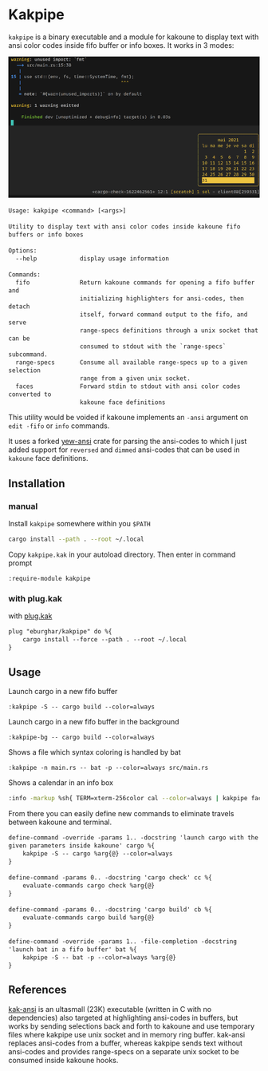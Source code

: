 # Kakpipe

`kakpipe` is a binary executable and a module for kakoune to display text with ansi color codes inside fifo buffer
or info boxes. It works in 3 modes:

![kakpipe](kakpipe.png?raw=true "kakpipe buffer and info box")

```
Usage: kakpipe <command> [<args>]

Utility to display text with ansi color codes inside kakoune fifo buffers or info boxes

Options:
  --help            display usage information

Commands:
  fifo              Return kakoune commands for opening a fifo buffer and
                    initializing highlighters for ansi-codes, then detach
                    itself, forward command output to the fifo, and serve
                    range-specs definitions through a unix socket that can be
                    consumed to stdout with the `range-specs` subcommand.
  range-specs       Consume all available range-specs up to a given selection
                    range from a given unix socket.
  faces             Forward stdin to stdout with ansi color codes converted to
                    kakoune face definitions
```

This utility would be voided if kakoune implements an `-ansi` argument on `edit -fifo` or `info` commands.

It uses a forked [yew-ansi](https://github.com/eburghar/yew-ansi.git) crate for parsing the ansi-codes to which I just
added support for `reversed` and `dimmed` ansi-codes that can be used in `kakoune` face definitions.

## Installation

### manual

Install `kakpipe` somewhere within you `$PATH`

```sh
cargo install --path . --root ~/.local
```

Copy `kakpipe.kak` in your autoload directory. Then enter in command prompt

```
:require-module kakpipe
```

### with plug.kak

with [plug.kak](https://github.com/andreyorst/plug.kak)

```
plug "eburghar/kakpipe" do %{
	cargo install --force --path . --root ~/.local
}
```

## Usage

Launch cargo in a new fifo buffer

```
:kakpipe -S -- cargo build --color=always
```

Launch cargo in a new fifo buffer in the background

```
:kakpipe-bg -- cargo build --color=always
```

Shows a file which syntax coloring is handled by bat

```
:kakpipe -n main.rs -- bat -p --color=always src/main.rs
```

Shows a calendar in an info box

```sh
:info -markup %sh{ TERM=xterm-256color cal --color=always | kakpipe faces }
```

From there you can easily define new commands to eliminate travels between kakoune and terminal.

```
define-command -override -params 1.. -docstring 'launch cargo with the given parameters inside kakoune' cargo %{
	kakpipe -S -- cargo %arg{@} --color=always
}

define-command -params 0.. -docstring 'cargo check' cc %{
	evaluate-commands cargo check %arg{@}
}

define-command -params 0.. -docstring 'cargo build' cb %{
	evaluate-commands cargo build %arg{@}
}

define-command -override -params 1.. -file-completion -docstring 'launch bat in a fifo buffer' bat %{
	kakpipe -S -- bat -p --color=always %arg{@}
}
```

## References

[kak-ansi](https://github.com/eraserhd/kak-ansi) is an ultasmall (23K) executable (written in C with no dependencies)
also targeted at highlighting ansi-codes in buffers, but works by sending selections back and forth to kakoune
and use temporary files where kakpipe use unix socket and in memory ring buffer. kak-ansi replaces ansi-codes from
a buffer, whereas kakpipe sends text without ansi-codes and provides range-specs on a separate unix socket to be
consumed inside kakoune hooks.
